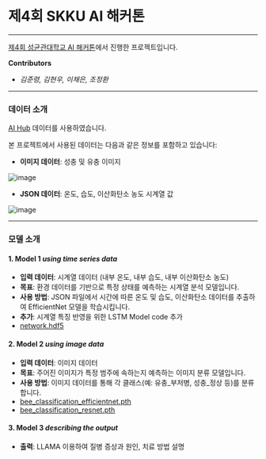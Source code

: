 # 제4회 SKKU AI 해커톤
---

 [제4회 성균관대학교 AI 해커톤](https://sco.skku.edu/sco/community/notice.do?mode=view&articleNo=181479&article.offset=0&articleLimit=10)에서 진행한 프로젝트입니다. 
 
 **Contributors**
 - *김준령, 김현우, 이채은, 조정환*
 
---
### 데이터 소개

[AI Hub](https://www.aihub.or.kr/aihubdata/data/view.do?currMenu=115&topMenu=100&aihubDataSe=data&dataSetSn=71667) 데이터를 사용하였습니다.

본 프로젝트에서 사용된 데이터는 다음과 같은 정보를 포함하고 있습니다:
- **이미지 데이터**: 성충 및 유충 이미지
  
![image](https://github.com/user-attachments/assets/9662ba67-815d-4425-9ccd-3373cd71ec02)
- **JSON 데이터**: 온도, 습도, 이산화탄소 농도 시계열 값
  
![image](https://github.com/user-attachments/assets/d996cd86-4e6a-432d-a836-f947ba3bcb94)

---
### 모델 소개

#### 1. **Model 1** *using time series data*
- **입력 데이터**: 시계열 데이터 (내부 온도, 내부 습도, 내부 이산화탄소 농도)
- **목표**: 환경 데이터를 기반으로 특정 상태를 예측하는 시계열 분석 모델입니다.
- **사용 방법**: JSON 파일에서 시간에 따른 온도 및 습도, 이산화탄소 데이터를 추출하여 EfficientNet 모델을 학습시킵니다.
- **추가**: 시계열 특징 반영을 위한 LSTM Model code 추가
- [network.hdf5](https://github.com/ai-cho/4th-SKKU-AI-Hackaton/tree/master/training/model)

#### 2. **Model 2** *using image data*
- **입력 데이터**: 이미지 데이터
- **목표**: 주어진 이미지가 특정 범주에 속하는지 예측하는 이미지 분류 모델입니다.
- **사용 방법**: 이미지 데이터를 통해 각 클래스(예: 유충_부저병, 성충_정상 등)를 분류합니다.
- [bee_classification_efficientnet.pth](https://github.com/ai-cho/4th-SKKU-AI-Hackaton/tree/master/training/model)
- [bee_classification_resnet.pth](https://github.com/ai-cho/4th-SKKU-AI-Hackaton/tree/master/training/model)

#### 3. **Model 3** *describing the output*
- **출력**: LLAMA 이용하여 질병 증상과 원인, 치료 방법 설명
